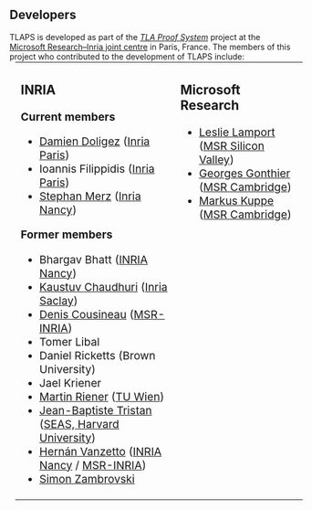 ## Developers
<div class="hr"></div>

TLAPS is developed as part of the [*TLA Proof
System*](https://www.msr-inria.fr/projects/tla-proof-system/) project at
the [Microsoft Research–Inria joint centre](http://www.msr-inria.fr) in
Paris, France. The members of this project who contributed to the
development of TLAPS include:

<table style="position:relative; top:-15px; left:10px; ">
<tbody>
<tr>
<td valign="top" style="width:50%; font-size:120%">

### INRIA

<p style="font-weight:bold">Current members</p>

- [Damien Doligez](http://gallium.inria.fr/~doligez/)
  ([Inria Paris](http://www.inria.fr/paris/))
- Ioannis Filippidis
  ([Inria Paris](http://www.inria.fr/paris/))
- [Stephan Merz](http://www.loria.fr/~merz/)
  ([Inria Nancy](http://www.inria.fr/nancy/))

<p style="font-weight:bold">Former members</p>

- Bhargav Bhatt
  ([INRIA Nancy](http://www.inria.fr/nancy/))
- [Kaustuv Chaudhuri](http://www.lix.polytechnique.fr/~kaustuv/)
  ([Inria Saclay](http://www.saclay.inria.fr))
- [Denis Cousineau](http://www.denis.cousineau.eu/)
  ([MSR-INRIA](http://www.msr-inria.inria.fr))
- Tomer Libal
- Daniel Ricketts (Brown University)
- Jael Kriener
- [Martin Riener](https://www.logic.at/staff/riener/)
  ([TU Wien](https://www.tuwien.ac.at))
- [Jean-Baptiste Tristan](http://people.seas.harvard.edu/~tristan/)
  ([SEAS, Harvard University](http://www.seas.harvard.edu/))
- [Hernán Vanzetto](http://www.loria.fr/~vanzetto/)
  ([INRIA Nancy](http://www.inria.fr/nancy/) /
   [MSR-INRIA](http://www.msr-inria.inria.fr))
- [Simon Zambrovski](http://simon.zambrovski.org/)

</td>

<td valign="top" style="width:40%;font-size:120%">

### Microsoft Research

- [Leslie Lamport](http://lamport.org/)
  ([MSR Silicon Valley](
      http://research.microsoft.com/en-us/labs/siliconvalley/default.aspx))
- [Georges Gonthier](http://research.microsoft.com/en-us/people/gonthier/)
  ([MSR Cambridge](http://research.microsoft.com/en-us/labs/cambridge/))
- [Markus Kuppe](http://www.kuppe.org)
  ([MSR Cambridge](http://research.microsoft.com/en-us/labs/cambridge/))

</td>
</tr>
</tbody>
</table>
